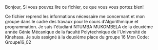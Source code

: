 Bonjour,
Si vous pouvez lire ce fichier, ce que vous vous portez bien!

Ce fichier reprend les informations nécessaire me concernant et mon groupe dans le cadre des travaux pour le cours d'Algorithmique et programmation.
Je suis l'étudiant NTUMBA MUKOMBELA de la deuxième année Génie Mécanique de la faculté Polytechnique de l'Université de Kinshasa.
Je suis assigné à la deuxième place du groupe 16
Mon Code: Groupe16_02
